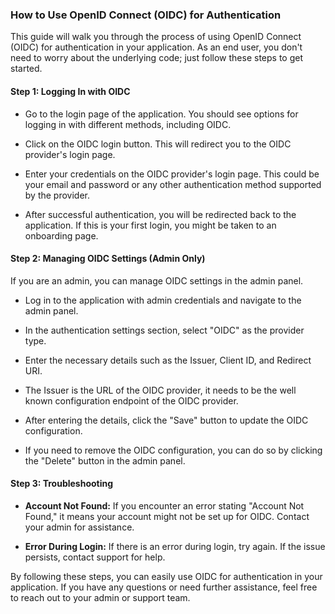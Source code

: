 ### How to Use OpenID Connect (OIDC) for Authentication

This guide will walk you through the process of using OpenID Connect (OIDC) for authentication in your application. As an end user, you don't need to worry about the underlying code; just follow these steps to get started.

#### Step 1: Logging In with OIDC

- Go to the login page of the application. You should see options for logging in with different methods, including OIDC.

- Click on the OIDC login button. This will redirect you to the OIDC provider's login page.

- Enter your credentials on the OIDC provider's login page. This could be your email and password or any other authentication method supported by the provider.

- After successful authentication, you will be redirected back to the application. If this is your first login, you might be taken to an onboarding page.

#### Step 2: Managing OIDC Settings (Admin Only)

If you are an admin, you can manage OIDC settings in the admin panel.

- Log in to the application with admin credentials and navigate to the admin panel.

- In the authentication settings section, select "OIDC" as the provider type.

- Enter the necessary details such as the Issuer, Client ID, and Redirect URI.
- The Issuer is the URL of the OIDC provider, it needs to be the well known configuration endpoint of the OIDC provider.

- After entering the details, click the "Save" button to update the OIDC configuration.

- If you need to remove the OIDC configuration, you can do so by clicking the "Delete" button in the admin panel.

#### Step 3: Troubleshooting

- **Account Not Found:** If you encounter an error stating "Account Not Found," it means your account might not be set up for OIDC. Contact your admin for assistance.

- **Error During Login:** If there is an error during login, try again. If the issue persists, contact support for help.

By following these steps, you can easily use OIDC for authentication in your application. If you have any questions or need further assistance, feel free to reach out to your admin or support team.
